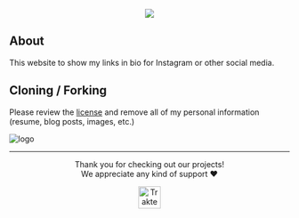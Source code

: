 <p align="center"> 
  <a href="https://discord.gg/2pkvB82NaS" target="_blank"> <img src="https://discordapp.com/api/guilds/1088032923443277824/widget.png?style=banner2"/> </a> 
</p>

## About
This website to show my links in bio for Instagram or other social media.

## Cloning / Forking
Please review the [license](/LICENSE) and remove all of my personal information (resume, blog posts, images, etc.)

![logo](https://cdn.is-a.fun/bio/themes4.png)

----

<p align="center">Thank you for checking out our projects!<br>We appreciate any kind of support ❤️</p>
<p align="center">
<a href="https://trakteer.id/romanromannya" target="_blank"><img id="wse-buttons-preview" src="https://cdn.trakteer.id/images/embed/trbtn-red-1.png?date=18-11-2023" height="40" style="border:0px;height:40px;" alt="Trakteer Saya"></a>
</p>